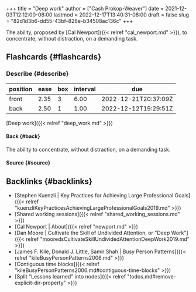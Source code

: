 +++
title = "Deep work"
author = ["Cash Prokop-Weaver"]
date = 2021-12-03T12:12:00-08:00
lastmod = 2022-12-17T13:40:31-08:00
draft = false
slug = "82d1d3b6-dd55-43bf-828e-b34508ac136c"
+++

The ability, proposed by [Cal Newport]({{< relref "cal_newport.md" >}}), to concentrate, without distraction, on a demanding task.


## Flashcards {#flashcards}


### Describe {#describe}

| position | ease | box | interval | due                  |
|----------|------|-----|----------|----------------------|
| front    | 2.35 | 3   | 6.00     | 2022-12-21T20:37:09Z |
| back     | 2.50 | 1   | 1.00     | 2022-12-12T19:29:51Z |

[Deep work]({{< relref "deep_work.md" >}})


#### Back {#back}

The ability to concentrate, without distraction, on a demanding task.


#### Source {#source}


## Backlinks {#backlinks}

-   [Stephen Kuenzli | Key Practices for Achieving Large Professional Goals]({{< relref "kuenzliKeyPracticesAchievingLargeProfessionalGoals2019.md" >}})
-   [Shared working sessions]({{< relref "shared_working_sessions.md" >}})
-   [Cal Newport | About]({{< relref "newport.md" >}})
-   [Dan Moore | Cultivate the Skill of Undivided Attention, or "Deep Work"]({{< relref "mooredsCultivateSkillUndividedAttentionDeepWork2019.md" >}})
-   [James F. Kile, Donald J. Little, Samir Shah | Busy Person Patterns]({{< relref "kileBusyPersonPatterns2006.md" >}})
-   [Contiguous time blocks]({{< relref "kileBusyPersonPatterns2006.md#contiguous-time-blocks" >}})
-   [Split "Lessons learned" into nodes]({{< relref "todos.md#remove-explicit-dir-property" >}})
